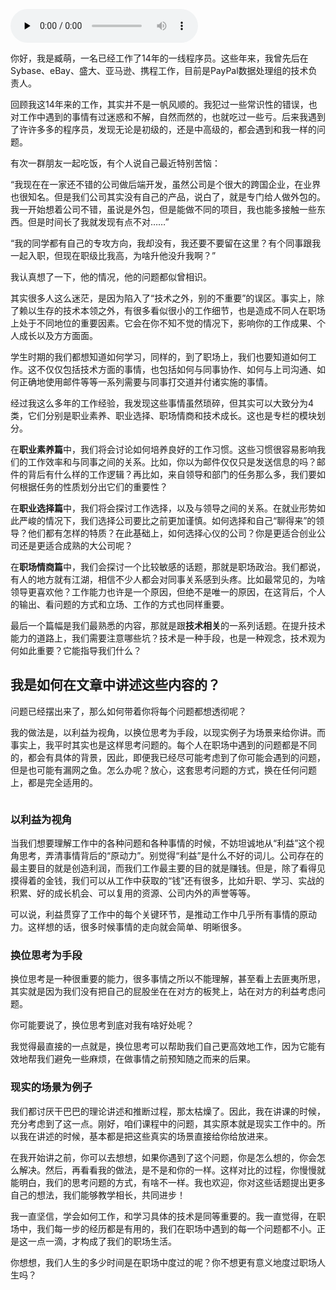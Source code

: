 <audio id="audio" title="开篇词 | 学会如何工作，和学习技术同等重要" controls="" preload="none"><source id="mp3" src="https://static001.geekbang.org/resource/audio/96/9b/96892d4f3cff6c742000d02963909c9b.mp3"></audio>

你好，我是臧萌，一名已经工作了14年的一线程序员。这些年来，我曾先后在Sybase、eBay、盛大、亚马逊、携程工作，目前是PayPal数据处理组的技术负责人。

回顾我这14年来的工作，其实并不是一帆风顺的。我犯过一些常识性的错误，也对工作中遇到的事情有过迷惑和不解，自然而然的，也就吃过一些亏。后来我遇到了许许多多的程序员，发现无论是初级的，还是中高级的，都会遇到和我一样的问题。

有次一群朋友一起吃饭，有个人说自己最近特别苦恼：

“我现在在一家还不错的公司做后端开发，虽然公司是个很大的跨国企业，在业界也很知名。但是我们公司其实没有自己的产品，说白了，就是专门给人做外包的。我一开始想着公司不错，虽说是外包，但是能做不同的项目，我也能多接触一些东西。但是时间长了我就发现有点不对……”

“我的同学都有自己的专攻方向，我却没有，我还要不要留在这里？有个同事跟我一起入职，但现在职级比我高，为啥升他没升我啊？”

我认真想了一下，他的情况，他的问题都似曾相识。

其实很多人这么迷茫，是因为陷入了“技术之外，别的不重要”的误区。事实上，除了赖以生存的技术本领之外，有很多看似很小的工作细节，也是造成不同人在职场上处于不同地位的重要因素。它会在你不知不觉的情况下，影响你的工作成果、个人成长以及方方面面。

学生时期的我们都想知道如何学习，同样的，到了职场上，我们也要知道如何工作。这不仅仅包括技术方面的事情，也包括如何与同事协作、如何与上司沟通、如何正确地使用邮件等等一系列需要与同事打交道并付诸实施的事情。

经过我这么多年的工作经验，我发现这些事情虽然琐碎，但其实可以大致分为4类，它们分别是职业素养、职业选择、职场情商和技术成长。这也是专栏的模块划分。

在**职业素养篇**中，我们将会讨论如何培养良好的工作习惯。这些习惯很容易影响我们的工作效率和与同事之间的关系。比如，你以为邮件仅仅只是发送信息的吗？邮件的背后有什么样的工作逻辑？再比如，来自领导和部门的任务那么多，我们要如何根据任务的性质划分出它们的重要性？

在**职业选择篇**中，我们将会探讨工作选择，以及与领导之间的关系。在就业形势如此严峻的情况下，我们选择公司要比之前更加谨慎。如何选择和自己“聊得来”的领导？他们都有怎样的特质？在此基础上，如何选择心仪的公司？你是更适合创业公司还是更适合成熟的大公司呢？

在**职场情商篇**中，我们会探讨一个比较敏感的话题，那就是职场政治。我们都说，有人的地方就有江湖，相信不少人都会对同事关系感到头疼。比如最常见的，为啥领导更喜欢他？工作能力也许是一个原因，但绝不是唯一的原因，在这背后，个人的输出、看问题的方式和立场、工作的方式也同样重要。

最后一个篇幅是我们最熟悉的内容，那就是跟**技术相关**的一系列话题。在提升技术能力的道路上，我们需要注意哪些坑？技术是一种手段，也是一种观念，技术观为何如此重要？它能指导我们什么？

## 我是如何在文章中讲述这些内容的？

问题已经摆出来了，那么如何带着你将每个问题都想透彻呢？

我的做法是，以利益为视角，以换位思考为手段，以现实例子为场景来给你讲。而事实上，我平时其实也是这样思考问题的。每个人在职场中遇到的问题都是不同的，都会有具体的背景，因此，即便我已经尽可能考虑到了你可能会遇到的问题，但是也可能有漏网之鱼。怎么办呢？放心，这套思考问题的方式，换在任何问题上，都是完全适用的。

<img src="https://static001.geekbang.org/resource/image/7e/fe/7e8aa25296a35f4bf85087e6ca149efe.jpg" alt="">

### 以利益为视角

当我们想要理解工作中的各种问题和各种事情的时候，不妨坦诚地从“利益”这个视角思考，弄清事情背后的“原动力”。别觉得“利益”是什么不好的词儿。公司存在的最主要目的就是创造利润，而我们工作最主要的目的就是赚钱。但是，除了看得见摸得着的金钱，我们可以从工作中获取的“钱”还有很多，比如升职、学习、实战的积累、好的成长机会、可以复用的资源、公司内外的声誉等等。

可以说，利益贯穿了工作中的每个关键环节，是推动工作中几乎所有事情的原动力。这样想的话，很多时候事情的走向就会简单、明晰很多。

### 换位思考为手段

换位思考是一种很重要的能力，很多事情之所以不能理解，甚至看上去匪夷所思，其实就是因为我们没有把自己的屁股坐在在对方的板凳上，站在对方的利益考虑问题。

你可能要说了，换位思考到底对我有啥好处呢？

我觉得最直接的一点就是，换位思考可以帮助我们自己更高效地工作，因为它能有效地帮我们避免一些麻烦，在做事情之前预知随之而来的后果。

### 现实的场景为例子

我们都讨厌干巴巴的理论讲述和推断过程，那太枯燥了。因此，我在讲课的时候，充分考虑到了这一点。刚好，咱们课程中的问题，其实原本就是现实工作中的。所以我在讲述的时候，基本都是把这些真实的场景直接给你给放进来。

在我开始讲之前，你可以去想想，如果你遇到了这个问题，你是怎么想的，你会怎么解决。然后，再看看我的做法，是不是和你的一样。这样对比的过程，你慢慢就能明白，我们的思考问题的方式，有啥不一样。我也欢迎，你对这些话题提出更多自己的想法，我们能够教学相长，共同进步！

我一直坚信，学会如何工作，和学习具体的技术是同等重要的。我一直觉得，在职场中，我们每一步的经历都是有用的，我们在职场中遇到的每一个问题都不小。正是这一点一滴，才构成了我们的职场生活。

你想想，我们人生的多少时间是在职场中度过的呢？你不想更有意义地度过职场人生吗？
